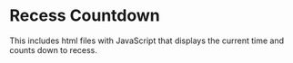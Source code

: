 # Recess Countdown

This includes html files with JavaScript that displays the current time and counts down to recess.
